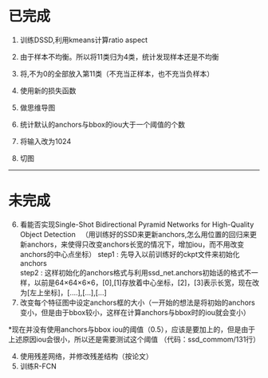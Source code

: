 # 已完成
1. 训练DSSD,利用kmeans计算ratio aspect  
2. 由于样本不均衡。所以将11类归为4类，统计发现样本还是不均衡  
3. 将<truncation>,<occlusion>不为0的全部放入第11类（不充当正样本，也不充当负样本）
4. 使用新的损失函数  
5. 做思维导图  
6. 统计默认的anchors与bbox的iou大于一个阈值的个数
 
7. 将输入改为1024 
8. 切图  


---
# 未完成  
6. 看能否实现Single-Shot Bidirectional Pyramid Networks for High-Quality Object Detection  
（用训练好的SSD来更新anchors,怎么用位置的回归来更新anchors，来使得只改变anchors长宽的情况下，增加iou，而不用改变anchors的中心点坐标）
 step1 : 先导入以前训练好的ckpt文件来初始化anchors  
 step2 : 这样初始化的anchors格式与利用ssd_net.anchors初始话的格式不一样，以前是64×64×6×6，[0],[1]存放着中心坐标，[2]，[3]表示长宽，现在改为[左上坐标]，[....],[...],[...]
1. 改变每个特征图中设定anchors框的大小（一开始的想法是将初始的anchors变小，但是由于bbox较小，这样在计算anchors与bbox时的iou就会变小）  

*现在并没有使用anchors与bbox iou的阈值（0.5），应该是要加上的，但是由于上述原因iou会很小，所以还是需要测试这个阈值 （代码：ssd_commom/131行）  



4. 使用残差网络，并修改残差结构（按论文）
5. 训练R-FCN  


